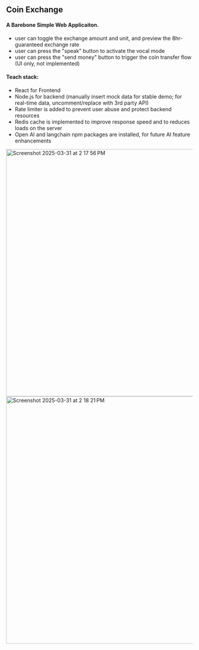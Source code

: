 ## Coin Exchange 
#### A Barebone Simple Web Applicaiton.
- user can toggle the exchange amount and unit, and preview the 8hr-guaranteed exchange rate
- user can press the "speak" button to activate the vocal mode
- user can press the "send money" button to trigger the coin transfer flow (UI only, not implemented)

#### Teach stack: 
- React for Frontend
- Node.js for backend (manually insert mock data for stable demo; for real-time data, uncomment/replace with 3rd party API)
- Rate limiter is added to prevent user abuse and protect backend resources 
- Redis cache is implemented to improve response speed and to reduces loads on the server
- Open AI and langchain npm packages are installed, for future AI feature enhancements
  
<img width="666" alt="Screenshot 2025-03-31 at 2 17 56 PM" src="https://github.com/user-attachments/assets/626c962a-24a4-4263-b71b-587c50092358" />
<img width="666" alt="Screenshot 2025-03-31 at 2 18 21 PM" src="https://github.com/user-attachments/assets/5da14716-df94-4707-9559-c26ba70de1e0" />
